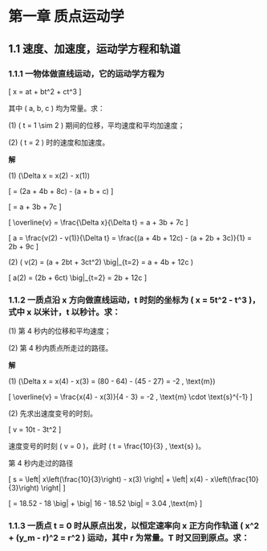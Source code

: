 # 第一章 质点运动学

## 1.1 速度、加速度，运动学方程和轨道

### 1.1.1 一物体做直线运动，它的运动学方程为

\[ x = at + bt^2 + ct^3 \]

其中 \( a, b, c \) 均为常量。求：

(1) \( t = 1 \sim 2 \) 期间的位移，平均速度和平均加速度；

(2) \( t = 2 \) 时的速度和加速度。

**解** 

(1) \(\Delta x = x(2) - x(1)\)

\[ = (2a + 4b + 8c) - (a + b + c) \]

\[ = a + 3b + 7c \]

\[ \overline{v} = \frac{\Delta x}{\Delta t} = a + 3b + 7c \]

\[ a = \frac{v(2) - v(1)}{\Delta t} = \frac{(a + 4b + 12c) - (a + 2b + 3c)}{1} = 2b + 9c \]

(2) \( v(2) = (a + 2bt + 3ct^2) \big|_{t=2} = a + 4b + 12c \)

\[ a(2) = (2b + 6ct) \big|_{t=2} = 2b + 12c \]

### 1.1.2 一质点沿 x 方向做直线运动，t 时刻的坐标为 \( x = 5t^2 - t^3 \)，式中 x 以米计，t 以秒计。求：

(1) 第 4 秒内的位移和平均速度；

(2) 第 4 秒内质点所走过的路径。

**解**

(1) \(\Delta x = x(4) - x(3) = (80 - 64) - (45 - 27) = -2 \, \text{m}\)

\[ \overline{v} = \frac{x(4) - x(3)}{4 - 3} = -2 \, \text{m} \cdot \text{s}^{-1} \]

(2) 先求出速度变号的时刻。

\[ v = 10t - 3t^2 \]

速度变号的时刻 \( v = 0 \)，此时 \( t = \frac{10}{3} \, \text{s} \)。

第 4 秒内走过的路径

\[ s = \left| x\left(\frac{10}{3}\right) - x(3) \right| + \left| x(4) - x\left(\frac{10}{3}\right) \right| \]

\[ = 18.52 - 18 \big| + \big| 16 - 18.52 \big| = 3.04 \,\text{m} \]

### 1.1.3 一质点 t = 0 时从原点出发，以恒定速率向 x 正方向作轨道 \( x^2 + (y_m - r)^2 = r^2 \) 运动，其中 r 为常量。T 时又回到原点。求：

